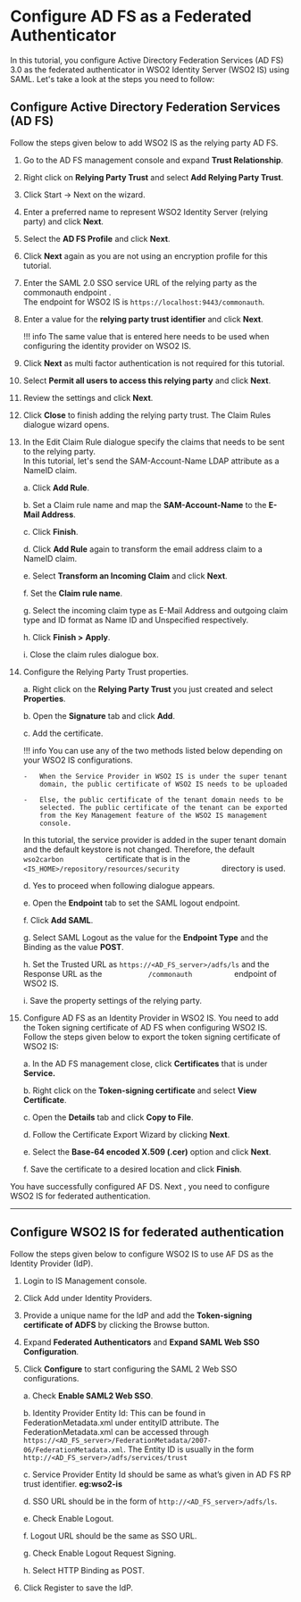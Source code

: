 # Configure AD FS as a Federated Authenticator

In this tutorial, you configure Active Directory Federation Services (AD
FS) 3.0 as the federated authenticator in WSO2 Identity Server (WSO2 IS)
using SAML. Let's take a look at the steps you need to follow:

## Configure Active Directory Federation Services (AD FS)

Follow the steps given below to add WSO2 IS as the relying party AD FS.

1. Go to the AD FS management console and expand **Trust Relationship**.

2. Right click on **Relying Party Trust** and select **Add Relying Party
Trust**.  

3. Click Start -> Next on the wizard.

4. Enter a preferred name to represent WSO2 Identity Server (relying party)
and click **Next**.

5. Select the **AD FS Profile** and click **Next**.  

6. Click **Next** again as you are not using an encryption profile for this
tutorial.

7. Enter the SAML 2.0 SSO service URL of the relying party as the
commonauth endpoint .  
The endpoint for WSO2 IS is `https://localhost:9443/commonauth`.

8. Enter a value for the **relying party trust identifier** and click
**Next**.  

	!!! info 
		The same value that is entered here needs to be used when configuring
		the identity provider on WSO2 IS.

9. Click **Next** as multi factor authentication is not required for this
tutorial.

10. Select **Permit all users to access this relying party** and click
**Next**.

11. Review the settings and click **Next**.  

12. Click **Close** to finish adding the relying party trust. The Claim Rules dialogue wizard opens.  

13. In the Edit Claim Rule dialogue specify the claims that needs to be sent
	to the relying party.  
	In this tutorial, let's send the SAM-Account-Name LDAP attribute as a
	NameID claim.

	a.  Click **Add Rule**.

	b.  Set a Claim rule name and map the **SAM-Account-Name** to the
    **E-Mail Address**.

	c.  Click **Finish**.  

	d.  Click **Add Rule** again to transform the email address claim to a
    NameID claim.  

	e.  Select **Transform an Incoming Claim** and click **Next**.  

	f.  Set the **Claim rule name**.

	g.  Select the incoming claim type as E-Mail Address and outgoing claim
    type and ID format as Name ID and Unspecified respectively.

	h.  Click **Finish \>** **Apply**.

	i.  Close the claim rules dialogue box.

14. Configure the Relying Party Trust properties.

	a.  Right click on the **Relying Party Trust** you just created and
    select **Properties**.  

	b.  Open the **Signature** tab and click **Add**.  

	c.  Add the certificate.  
	
	!!! info 
		You can use any of the two methods listed below depending on your
		WSO2 IS configurations.  

		-   When the Service Provider in WSO2 IS is under the super tenant
			domain, the public certificate of WSO2 IS needs to be uploaded

		-   Else, the public certificate of the tenant domain needs to be
			selected. The public certificate of the tenant can be exported
			from the Key Management feature of the WSO2 IS management
			console.

    In this tutorial, the service provider is added in the super tenant
    domain and the default keystore is not changed. Therefore, the
    default `            wso2carbon           ` certificate that is in
    the `            <IS_HOME>/repository/resources/security           `
    directory is used.

	d.  Yes to proceed when following dialogue appears.  

	e.  Open the **Endpoint** tab to set the SAML logout endpoint.

	f.  Click **Add SAML**.  

	g.  Select SAML Logout as the value for the **Endpoint Type** and the
    Binding as the value **POST**.

	h.  Set the Trusted URL as `https://<AD_FS_server>/adfs/ls` and the
    Response URL as the `            /commonauth           ` endpoint of
    WSO2 IS.

	i.  Save the property settings of the relying party.  

15. Configure AD FS as an Identity Provider in WSO2 IS. You need to add the
	Token signing certificate of AD FS when configuring WSO2 IS.  
	Follow the steps given below to export the token signing certificate of
	WSO2 IS:

	a.  In the AD FS management close, click **Certificates** that is under
    **Service.**

	b.  Right click on the **Token-signing certificate** and select **View
    Certificate**.

	c.  Open the **Details** tab and click **Copy to File**.

	d.  Follow the Certificate Export Wizard by clicking **Next**.  

	e.  Select the **Base-64 encoded X.509 (.cer)** option and click
    **Next**.

	f.  Save the certificate to a desired location and click **Finish**.  

You have successfully configured AF DS. Next , you need to configure
WSO2 IS for federated authentication.

---

## Configure WSO2 IS for federated authentication

Follow the steps given below to configure WSO2 IS to use AF DS as the
Identity Provider (IdP).

1.  Login to IS Management console.

2.  Click Add under Identity Providers.

3.  Provide a unique name for the IdP and add the **Token-signing
    certificate of ADFS** by clicking the Browse button.
    
4.  Expand **Federated Authenticators** and **Expand SAML Web SSO
    Configuration**.
    
5.  Click **Configure** to start configuring the SAML 2 Web SSO
    configurations.  
	
    a.  Check **Enable SAML2 Web SSO**.
    
    b.  Identity Provider Entity Id: This can be found in
        FederationMetadata.xml under entityID attribute. The
        FederationMetadata.xml can be accessed through
        `https://<AD_FS_server>/FederationMetadata/2007-06/FederationMetadata.xml`. The Entity ID is usually in the 
        form
        `http://<AD_FS_server>/adfs/services/trust`
        
    c.  Service Provider Entity Id should be same as what’s given in AD
        FS RP trust identifier. **eg:wso2-is**
        
    d.  SSO URL should be in the form of
        `http://<AD_FS_server>/adfs/ls`.
        
    e.  Check Enable Logout.
    
    f.  Logout URL should be the same as SSO URL.
    
    g.  Check Enable Logout Request Signing.
    
    h.  Select HTTP Binding as POST.
    
6.  Click Register to save the IdP.  
